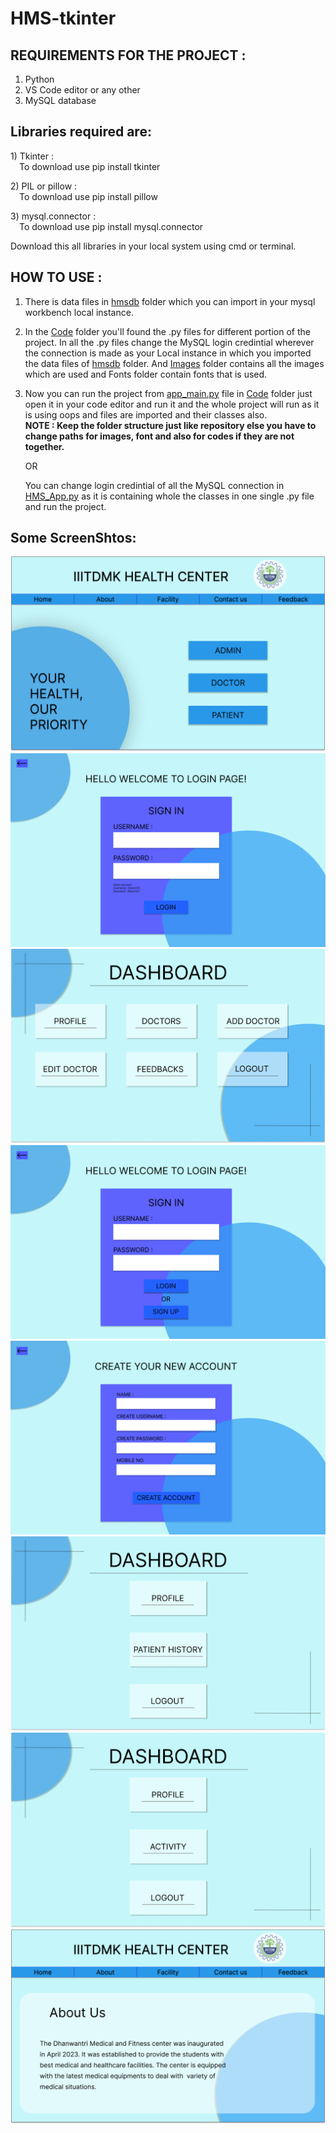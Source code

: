 # HMS-tkinter

<h2>REQUIREMENTS FOR THE PROJECT :</h2>

1) Python
2) VS Code editor or any other
3) MySQL database 


<h2>Libraries required are:</h2>

<p>1) Tkinter :<br>
&emsp;To download use pip install tkinter</p>

<p>2) PIL or pillow :<br>
&emsp;To download use pip install pillow</p>

<p>3) mysql.connector :<br>
&emsp;To download use pip install mysql.connector</p>

Download this all libraries in your local system using cmd or terminal.


<h2>HOW TO USE :</h2>

1) There is data files in <a href = "https://github.com/Vigneshmaradiya/HMS-tkinter/tree/main/hmsdb">hmsdb</a> folder which you can import in your mysql workbench local instance.

2) In the <a href = "https://github.com/Vigneshmaradiya/HMS-tkinter/tree/main/Code">Code</a> folder you'll found the .py files for different portion of the project. In all the .py files change the MySQL login credintial wherever the connection is made as your Local instance in which you imported the data files of <a href = "https://github.com/Vigneshmaradiya/HMS-tkinter/tree/main/hmsdb">hmsdb</a> folder. And <a href = "https://github.com/Vigneshmaradiya/HMS-tkinter/tree/main/Images">Images</a> folder contains all the images which are used and Fonts folder contain fonts that is used.

3) Now you can run the project from <a href = "https://github.com/Vigneshmaradiya/HMS-tkinter/blob/main/Code/app_main.py">app_main.py</a> file in <a href = "https://github.com/Vigneshmaradiya/HMS-tkinter/tree/main/Code">Code</a> folder just open it in your code editor and run it and the whole project will run as it is using oops and files are imported and their classes also. <br> <strong>NOTE : Keep the folder structure just like repository else you have to change paths for images, font and also for codes if they are not together.</strong>

   OR 

    You can change login credintial of all the MySQL connection in <a href="https://github.com/Vigneshmaradiya/HMS-tkinter/blob/main/HMS_App.py">HMS_App.py</a> as it is containing whole the classes in one single .py file and run the project.

<h2>Some ScreenShtos:</h2>
<img src="https://github.com/Vigneshmaradiya/HMS-tkinter/blob/main/Images/Front_page_1.png">
<img src="https://github.com/Vigneshmaradiya/HMS-tkinter/blob/main/Images/Admin_Login_Page.png">
<img src="https://github.com/Vigneshmaradiya/HMS-tkinter/blob/main/Images/Admin_Main.png">
<img src="https://github.com/Vigneshmaradiya/HMS-tkinter/blob/main/Images/Login_Page.png">
<img src="https://github.com/Vigneshmaradiya/HMS-tkinter/blob/main/Images/SIGN_UP_page.png">
<img src="https://github.com/Vigneshmaradiya/HMS-tkinter/blob/main/Images/doctor_main.png">
<img src="https://github.com/Vigneshmaradiya/HMS-tkinter/blob/main/Images/patient_main_page.png">
<img src="https://github.com/Vigneshmaradiya/HMS-tkinter/blob/main/Images/about_page.png">
